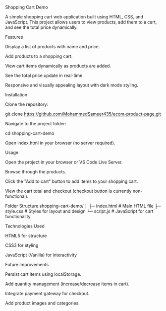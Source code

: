 Shopping Cart Demo

A simple shopping cart web application built using HTML, CSS, and JavaScript. This project allows users to view products, add them to a cart, and see the total price dynamically.

Features

Display a list of products with name and price.

Add products to a shopping cart.

View cart items dynamically as products are added.

See the total price update in real-time.

Responsive and visually appealing layout with dark mode styling.


Installation

Clone the repository:

git clone https://github.com/MohammedSameer435/ecom-product-page.git


Navigate to the project folder:

cd shopping-cart-demo


Open index.html in your browser (no server required).

Usage

Open the project in your browser or VS Code Live Server.

Browse through the products.

Click the "Add to cart" button to add items to your shopping cart.

View the cart total and checkout (checkout button is currently non-functional).

Folder Structure
shopping-cart-demo/
│
├─ index.html       # Main HTML file
├─ style.css        # Styles for layout and design
└─ script.js        # JavaScript for cart functionality

Technologies Used

HTML5 for structure

CSS3 for styling

JavaScript (Vanilla) for interactivity

Future Improvements

Persist cart items using localStorage.

Add quantity management (increase/decrease items in cart).

Integrate payment gateway for checkout.

Add product images and categories.
